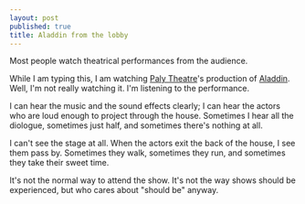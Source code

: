 ```yaml
---
layout: post
published: true
title: Aladdin from the lobby
---
```


Most people watch theatrical performances from the audience.

While I am typing this, I am watching [Paly Theatre](http://palytheatre.com)'s production of [Aladdin](/assets/img/aladdin.jpg). Well, I'm not really watching it. I'm listening to the performance.

I can hear the music and the sound effects clearly; I can hear the actors who are loud enough to project through the house. Sometimes I hear all the diologue, sometimes just half, and sometimes there's nothing at all.

I can't see the stage at all. When the actors exit the back of the house, I see them pass by. Sometimes they walk, sometimes they run, and sometimes they take their sweet time.

It's not the normal way to attend the show. It's not the way shows should be experienced, but who cares about "should be" anyway.